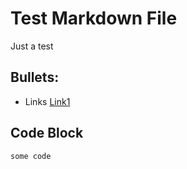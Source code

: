 # Test Markdown File

Just a test

## Bullets:

* Links [Link1](https://example.com)

## Code Block

```
some code
```
